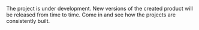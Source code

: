 The project is under development. New versions of the created product will be released from time to time. Come in and see how the projects are consistently built.
